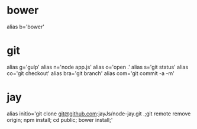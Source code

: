 
# bower
alias b='bower'

# git
alias g='gulp'
alias n='node app.js'
alias o='open .'
alias s='git status'
alias co='git checkout'
alias bra='git branch'
alias com='git commit -a -m'

# jay
alias initio='git clone git@github.com:jayJs/node-jay.git .;git remote remove origin; npm install; cd public; bower install;'
